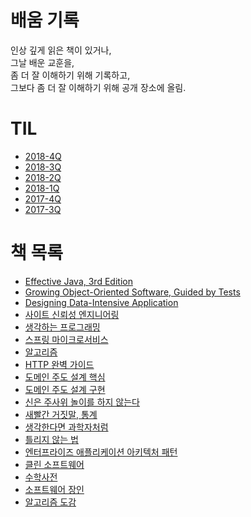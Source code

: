 # 배움 기록

인상 깊게 읽은 책이 있거나,<br/>
그날 배운 교훈을,<br/>
좀 더 잘 이해하기 위해 기록하고,<br/>
그보다 좀 더 잘 이해하기 위해 공개 장소에 올림.<br/>

# TIL

- [2018-4Q](til/2018-4Q.md)
- [2018-3Q](til/2018-3Q.md)
- [2018-2Q](til/2018-2Q.md)
- [2018-1Q](til/2018-1Q.md)
- [2017-4Q](til/2017-4Q.md)
- [2017-3Q](til/2017-3Q.md)

# 책 목록

- [Effective Java, 3rd Edition](https://github.com/codehumane/what-i-learned/blob/master/ej3/README.md)
- [Growing Object-Oriented Software, Guided by Tests](goosgt/README.md)
- [Designing Data-Intensive Application](ddia/README.md)
- [사이트 신뢰성 엔지니어링](sre/README.md)
- [생각하는 프로그래밍](pp/README.md)
- [스프링 마이크로서비스](spring-ms/README.md)
- [알고리즘](algorithm/README.md)
- [HTTP 완벽 가이드](http-definitive-guide/README.md)
- [도메인 주도 설계 핵심](dddd/README.md)
- [도메인 주도 설계 구현](iddd/README.md)
- [신은 주사위 놀이를 하지 않는다](the-improbability-principle/README.md)
- [새빨간 거짓말, 통계](how-to-lie-with-statistics/README.md)
- [생각한다면 과학자처럼](sientific-habits-of-mind/README.md)
- [틀리지 않는 법](how-not-to-be-wrong/README.md)
- [엔터프라이즈 애플리케이션 아키텍처 패턴](poeaa/README.md)
- [클린 소프트웨어](cleansw/README.md)
- [수학사전](mathdict/README.md)
- [소프트웨어 장인](software-craftsman/README.md)
- [알고리즘 도감](algorithms-explained-animated/README.md)

